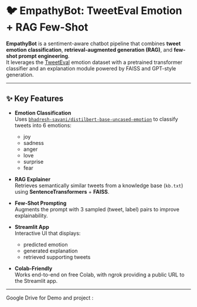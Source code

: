 # 🐦 EmpathyBot: TweetEval Emotion + RAG Few-Shot

**EmpathyBot** is a sentiment-aware chatbot pipeline that combines **tweet emotion classification**, **retrieval-augmented generation (RAG)**, and **few-shot prompt engineering**.  
It leverages the [TweetEval](https://huggingface.co/datasets/cardiffnlp/tweet_eval) emotion dataset with a pretrained transformer classifier and an explanation module powered by FAISS and GPT-style generation.

---

## ✨ Key Features
- **Emotion Classification**  
  Uses [`bhadresh-savani/distilbert-base-uncased-emotion`](https://huggingface.co/bhadresh-savani/distilbert-base-uncased-emotion) to classify tweets into 6 emotions:
  - joy
  - sadness
  - anger
  - love
  - surprise
  - fear

- **RAG Explainer**  
  Retrieves semantically similar tweets from a knowledge base (`kb.txt`) using **SentenceTransformers** + **FAISS**.

- **Few-Shot Prompting**  
  Augments the prompt with 3 sampled (tweet, label) pairs to improve explainability.

- **Streamlit App**  
  Interactive UI that displays:
  - predicted emotion
  - generated explanation
  - retrieved supporting tweets

- **Colab-Friendly**  
  Works end-to-end on free Colab, with ngrok providing a public URL to the Streamlit app.

---

Google Drive for Demo and project : 

